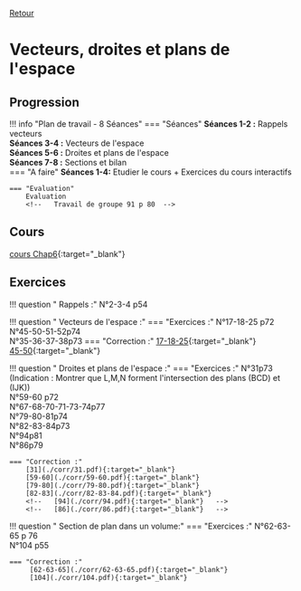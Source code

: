 [Retour](../../Chap.md)
# Vecteurs, droites et plans de l'espace

## Progression
!!! info "Plan de travail - 8 Séances"
    === "Séances" 
        **Séances 1-2 :** Rappels vecteurs  
        **Séances 3-4 :** Vecteurs de l'espace  
        **Séances 5-6 :** Droites et plans de l'espace  
        **Séances 7-8 :** Sections et bilan   
    === "A faire"
        **Séances 1-4:** Etudier le cours + Exercices du cours interactifs  
    
    === "Evaluation"  
        Evaluation 
        <!--   Travail de groupe 91 p 80  -->
    
## Cours 
[cours Chap6](./Cours-Chap6.pdf){:target="_blank"}

## Exercices 

        
!!! question " Rappels :"
    N°2-3-4 p54    

!!! question " Vecteurs de l'espace  :"
    === "Exercices :" 
        N°17-18-25 p72  
        N°45-50-51-52p74  
        N°35-36-37-38p73
    === "Correction :" 
        [17-18-25](./corr/17-18-25.pdf){:target="_blank"}   
        [45-50](./corr/45-50.pdf){:target="_blank"}   


!!! question " Droites et plans de l'espace  :"
    === "Exercices :" 
        N°31p73 (Indication : Montrer que L,M,N forment l'intersection des plans (BCD) et (IJK))  
        N°59-60 p72  
        N°67-68-70-71-73-74p77  
        N°79-80-81p74  
        N°82-83-84p73  
        N°94p81  
        N°86p79  
        
    === "Correction :" 
        [31](./corr/31.pdf){:target="_blank"}   
        [59-60](./corr/59-60.pdf){:target="_blank"}   
        [79-80](./corr/79-80.pdf){:target="_blank"}   
        [82-83](./corr/82-83-84.pdf){:target="_blank"}  
        <!--   [94](./corr/94.pdf){:target="_blank"}   -->
        <!--   [86](./corr/86.pdf){:target="_blank"}   -->


!!! question " Section de plan dans un volume:"
    === "Exercices :" 
        N°62-63-65 p 76  
        N°104 p55  
        
    === "Correction :" 
         [62-63-65](./corr/62-63-65.pdf){:target="_blank"}   
         [104](./corr/104.pdf){:target="_blank"}   

      
